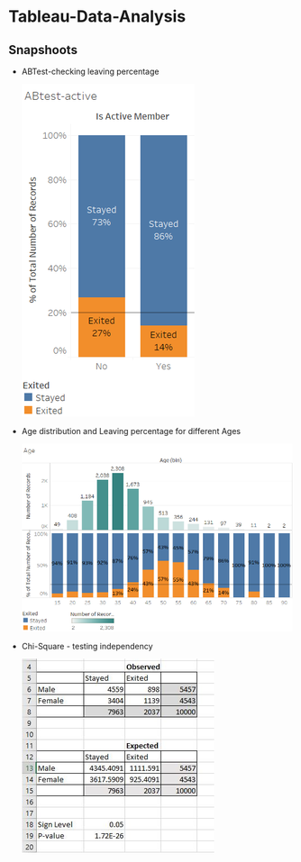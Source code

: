 # Tableau-Data-Analysis

## Snapshoots
<ul>
  <li>
<p>ABTest-checking leaving percentage<br>
  
![project](https://github.com/AM5820/Tableau-Data-Analysis/blob/main/Bank%20%20Clients-Data%20mining/reports/ABtest-active.png)
</li>
  
<li>
<p>Age distribution and Leaving percentage for different Ages<br>
  
![project](https://github.com/AM5820/Tableau-Data-Analysis/blob/main/Bank%20%20Clients-Data%20mining/reports/Age.png)
</li>

<li>
<p>Chi-Square - testing independency<br>
  
![project](https://github.com/AM5820/Tableau-Data-Analysis/blob/main/Bank%20%20Clients-Data%20mining/reports/chisqure(gender).JPG)
</li>
</ul>
